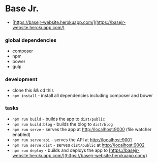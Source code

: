 # Base Jr.
  - [https://basejr-website.herokuapp.com/](https://basejr-website.herokuapp.com/)

### global dependencies
  - composer
  - npm
  - bower
  - gulp

### development
  - clone this && cd this
  - `npm install` - install all dependencies including composer and bower
  
### tasks
  - `npm run build` - builds the app to `dist/public`
  - `npm run build:blog` - builds the blog to `dist/blog`
  - `npm run serve` - serves the app at [http://localhost:9000](http://localhost:9000) (file watcher enabled)
  - `npm run serve:api` - serves the API at [http://localhost:9001](http://localhost:9001)
  - `npm run serve:dist` - serves `dist/public` at [http://localhost:9002](http://localhost:9002)
  - `npm run deploy` - builds and deploys the app to [https://basejr-website.herokuapp.com/](https://basejr-website.herokuapp.com/)
